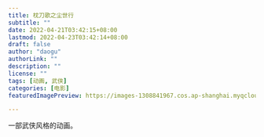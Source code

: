```yaml
---
title: 枕刀歌之尘世行
subtitle: ""
date: 2022-04-21T03:42:15+08:00
lastmod: 2022-04-23T03:42:14+08:00
draft: false
author: "daogu"
authorLink: ""
description: "" 
license: ""
tags: [动画, 武侠]
categories: [电影]
featuredImagePreview: https://images-1308841967.cos.ap-shanghai.myqcloud.com/202204230343674.webp

---
```


一部武侠风格的动画。